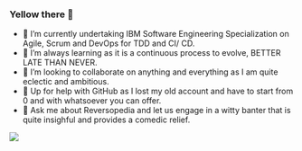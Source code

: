 ### Yellow there 👋
- 🔭 I’m currently undertaking IBM Software Engineering Specialization on Agile, Scrum and DevOps for TDD and CI/ CD.
- 🌱 I’m always learning as it is a continuous process to evolve, BETTER LATE THAN NEVER.
- 👯 I’m looking to collaborate on anything and everything as I am quite eclectic and ambitious.
- 🤔 Up for help with GitHub as I lost my old account and have to start from 0 and with whatsoever you can offer.
- 💬 Ask me about Reversopedia and let us engage in a witty banter that is quite insighful and provides a comedic relief.

<img src="https://github-readme-stats.vercel.app/api/top-langs?username=AJ-DarKnight&theme=dark"/>

<!--
**AJ-DarKnight/AJ-DarKnight** is a ✨ _special_ ✨ repository because its `README.md` (this file) appears on your GitHub profile.

Here are some ideas to get you started:

### - 🔭 I’m currently understaking IBM Software Engineering Specialization on Agile, Scrum and DevOps for TDD and CI/ CD
### - 🌱 I’m always learning as it is a continuous process to evolve, BETTER LATE THAN NEVER.
### - 👯 I’m looking to collaborate on anything and everything as I am quite eclectic and ambitious.
### - 🤔 Up for help with GitHub as this is fairly new to me and whatsoever you can offer.
### - 💬 Ask me about Reversopedia and engage in a witty banter that is quite insighful and provides a comedic relief as well.
- 📫 How to reach me: ...
- 😄 Pronouns: ...
- ⚡ Fun fact: ...

<img src="https://github-readme-stats.vercel.app/api?username=AJ-DarKnight&show_icons=true&theme=dark"/>

-->
